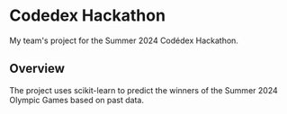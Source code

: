 # Codedex Hackathon
My team's project for the Summer 2024 Codédex Hackathon.

## Overview
The project uses scikit-learn to predict the winners of the Summer 2024 Olympic Games based on past data.

